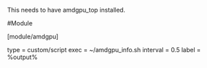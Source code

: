This needs to have amdgpu_top installed.

#Module

[module/amdgpu]

type = custom/script
exec = ~/amdgpu_info.sh
interval = 0.5
label = %output%
